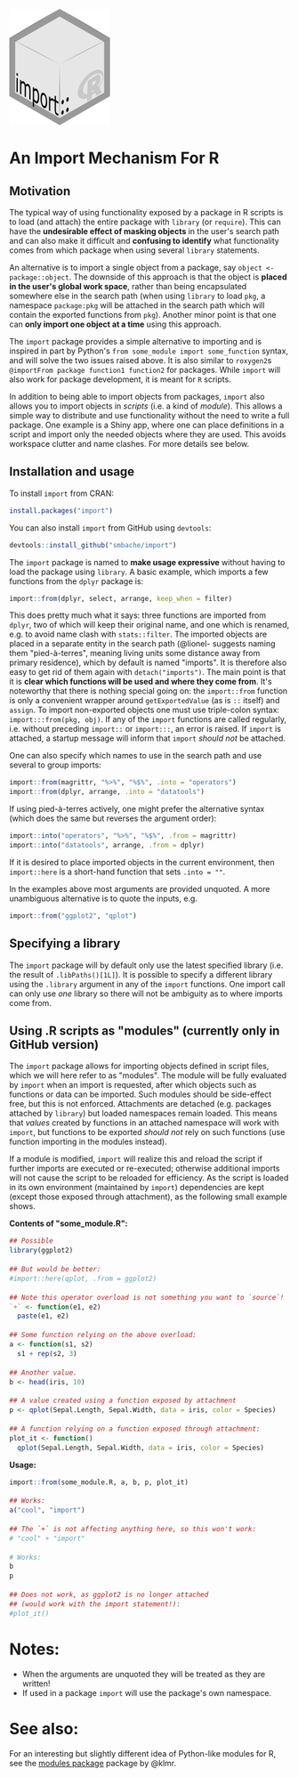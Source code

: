![Alt text](./import.png?raw=true "import logo")
# An Import Mechanism For R

## Motivation
The typical way of using functionality exposed by a package in R scripts is to 
load (and attach) the entire package with `library` (or `require`). This can 
have the **undesirable effect of masking objects** in the user's search path 
and can also make it difficult and **confusing to identify** what functionality 
comes from which package when using several `library` statements.

An alternative is to import a single object from a package, say `object <-
package::object`. The downside of this approach is that the object is **placed 
in the user's global work space**, rather than being encapsulated somewhere else
in the search path (when using `library` to load `pkg`, a namespace `package:pkg` 
will be attached in the search path which will contain the exported functions 
from `pkg`). Another minor point is that one can **only import one object at a 
time** using this approach.

The `import` package provides a simple alternative to importing and is inspired
in part by Python's `from some_module import some_function` syntax, and will
solve the two issues raised above. It is also similar to `roxygen2`s 
`@importFrom package function1 function2` for packages. While `import` will 
also work for package development, it is meant for `R` scripts.

In addition to being able to import objects from packages, `import` also allows
you to import objects in *scripts* (i.e. a kind of *module*). This allows
a simple way to distribute and use functionality without the need to write
a full package. One example is a Shiny app, where one can place definitions 
in a script and import only the needed objects where they are used. This 
avoids workspace clutter and name clashes. For more details see below.

## Installation and usage 

To install `import` from CRAN:
```R
install.packages("import")
```

You can also install `import` from GitHub using `devtools`:

```R
devtools::install_github("smbache/import")
```

The `import` package is named to **make usage expressive** without having to 
load the package using `library`. A basic example, which imports a few functions
from the `dplyr` package is:

```R
import::from(dplyr, select, arrange, keep_when = filter)
```

This does pretty much what it says: three functions are imported from `dplyr`,
two of which will keep their original name, and one which is renamed, e.g. to
avoid name clash with `stats::filter`. The imported objects are placed in a
separate entity in the search path (@lionel- suggests naming them "pied-à-terres", 
meaning living units some distance away from primary residence), which by 
default is named "imports". It is therefore also easy to get rid of them again 
with `detach("imports")`. The main point is that it is **clear which functions 
will be used and where they come from**. It's noteworthy that there is nothing 
special going on: the `import::from` function is only a convenient wrapper 
around `getExportedValue` (as is `::` itself) and `assign`. To import 
non-exported objects one must use triple-colon syntax: `import:::from(pkg, obj)`.
If any of the `import` functions are called regularly, i.e. without preceding
`import::` or `import:::`, an error is raised. If `import` is attached, a 
startup message will inform that `import` *should not* be attached.

One can also specify which names to use in the search path and use several to 
group imports:

```R
import::from(magrittr, "%>%", "%$%", .into = "operators") 
import::from(dplyr, arrange, .into = "datatools")
```

If using pied-à-terres actively, one might prefer the alternative syntax 
(which does the same but reverses the argument order):

```R
import::into("operators", "%>%", "%$%", .from = magrittr)
import::into("datatools", arrange, .from = dplyr)
```
If it is desired to place imported objects in the current environment, 
then `import::here` is a short-hand function that sets `.into = ""`.

In the examples above most arguments are provided unquoted. A more unambiguous
alternative is to quote the inputs, e.g. 

```R
import::from("ggplot2", "qplot")
```

## Specifying a library

The `import` package will by default only use the latest specified library
(i.e. the result of `.libPaths()[1L]`). It is possible to specify a different
library using the `.library` argument in any of the `import` functions.
One import call can only use *one* library so there will not be ambiguity
as to where imports come from.

## Using .R scripts as "modules" (currently only in GitHub version)

The `import` package allows for importing objects defined in script files,
which we will here refer to as "modules".
The module will be fully evaluated by `import` when an import is requested, 
after which objects such as functions or data can be imported. 
Such modules should be side-effect free, but this is
not enforced. Attachments are detached (e.g. packages attached by `library`)
but loaded namespaces remain loaded. This means that *values* created 
by functions in an attached namespace will work with `import`, but 
functions to be exported *should not* rely on such functions (use function
importing in the modules instead).

If a module is modified, `import` will
realize this and reload the script if further imports are executed or 
re-executed; otherwise additional imports will not cause the script to be 
reloaded for efficiency. As the script is loaded in its own environment 
(maintained by `import`) dependencies are kept (except those exposed through
attachment), as the following small example shows.

**Contents of "some_module.R":**
```R
## Possible
library(ggplot2)

## But would be better:
#import::here(qplot, .from = ggplot2)

## Note this operator overload is not something you want to `source`!
`+` <- function(e1, e2)
  paste(e1, e2)

## Some function relying on the above overload:
a <- function(s1, s2)
  s1 + rep(s2, 3)

## Another value.
b <- head(iris, 10)

## A value created using a function exposed by attachment 
p <- qplot(Sepal.Length, Sepal.Width, data = iris, color = Species)

## A function relying on a function exposed through attachment:
plot_it <- function()
  qplot(Sepal.Length, Sepal.Width, data = iris, color = Species)

```

**Usage:**
```R
import::from(some_module.R, a, b, p, plot_it)

## Works:
a("cool", "import")

## The `+` is not affecting anything here, so this won't work:
# "cool" + "import"

# Works:
b
p

## Does not work, as ggplot2 is no longer attached
## (would work with the import statement!):
#plot_it()
```

# Notes:

* When the arguments are unquoted they will be treated as they are written!
* If used in a package `import` will use the package's own namespace.

# See also:

For an interesting but slightly different idea of Python-like modules for R, see the 
[modules package](https://github.com/klmr/modules)
package by @klmr.
